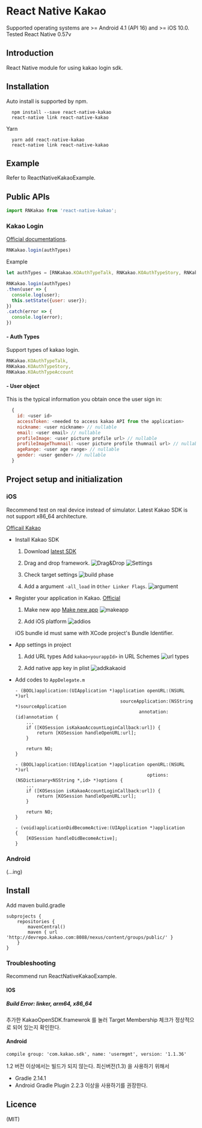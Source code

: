 # React Native Kakao

Supported operating systems are >= Android 4.1 (API 16) and >= iOS 10.0.
Tested React Native 0.57v

## Introduction

React Native module for using kakao login sdk.

## Installation

Auto install is supported by npm.

```
  npm install --save react-native-kakao
  react-native link react-native-kakao
```

Yarn

```
  yarn add react-native-kakao
  react-native link react-native-kakao
```

## Example

Refer to ReactNativeKakaoExample.

## Public APIs

```js
import RNKakao from 'react-native-kakao';
```

### Kakao Login

[Official documentations](https://developers.kakao.com/docs/ios#사용자-관리-로그인).

```js
RNKakao.login(authTypes)
```

Example
```js
let authTypes = [RNKakao.KOAuthTypeTalk, RNKakao.KOAuthTypeStory, RNKakao.KOAuthTypeAccount];

RNKakao.login(authTypes)
.then(user => {
  console.log(user);
  this.setState({user: user});
})
.catch(error => {
  console.log(error);
})
```

#### - Auth Types

Support types of kakao login.

```js
RNKakao.KOAuthTypeTalk,
RNKakao.KOAuthTypeStory,
RNKakao.KOAuthTypeAccount
```

#### - User object

This is the typical information you obtain once the user sign in:

```js
  {
    id: <user id>
    accessToken: <needed to access kakao API from the application>
    nickname: <user nickname> // nullable
    email: <user email> // nullable
    profileImage: <user picture profile url> // nullable
    profileImageThumnail: <user picture profile thumnail url> // nullable
    ageRange: <user age range> // nullable
    gender: <user gender> // nullable
  }
```

## Project setup and initialization

### iOS

Recommend test on real device instead of simulator. Latest Kakao SDK is not support x86_64 architecture.

[Officail Kakao](https://developers.kakao.com/docs/ios#시작하기-개발환경)

- Install Kakao SDK

  1. Download [latest SDK](https://developers.kakao.com/sdk/latest-ios-sdk)

  2. Drag and drop framework.
    ![Drag&Drop](https://developers.kakao.com/assets/images/ios/drag_sdk.png)
    ![Settings](https://developers.kakao.com/assets/images/ios/drag_sdk_dialog.png)

  3. Check target settings
    ![build phase](https://developers.kakao.com/assets/images/ios/link_binary_with_libraries_confirm.png)

  4. Add a argument `-all_load` in `Other Linker Flags`.
    ![argument](https://developers.kakao.com/assets/images/ios/other_linker_flags.png)

- Register your application in Kakao.
  [Official](https://developers.kakao.com/docs/ios#시작하기-앱-생성)

  1. Make new app
    [Make new app](https://developers.kakao.com/apps/new)
    ![makeapp](https://developers.kakao.com/assets/images/dashboard/dev_017.png)

  2. Add iOS platform
    ![addios](https://developers.kakao.com/assets/images/dashboard/dev_018.png)

    iOS bundle id must same with XCode project's Bundle Identifier.

- App settings in project

  1. Add URL types
    Add `kakao<yourappId>` in URL Schemes
    ![url types](https://developers.kakao.com/assets/images/ios/url_types.png)

  2. Add native app key in plist
    ![addkakaoid](https://developers.kakao.com/assets/images/ios/setting_plist.png)

- Add codes to `AppDelegate.m`
  ```
  - (BOOL)application:(UIApplication *)application openURL:(NSURL *)url
                                         sourceApplication:(NSString *)sourceApplication
                                                annotation:(id)annotation {
      ...
      if ([KOSession isKakaoAccountLoginCallback:url]) {
          return [KOSession handleOpenURL:url];
      }

      return NO;
  }

  - (BOOL)application:(UIApplication *)application openURL:(NSURL *)url
                                                   options:(NSDictionary<NSString *,id> *)options {
      ...
      if ([KOSession isKakaoAccountLoginCallback:url]) {
          return [KOSession handleOpenURL:url];
      }

      return NO;
  }

  - (void)applicationDidBecomeActive:(UIApplication *)application
  {
      [KOSession handleDidBecomeActive];
  }
  ```

### Android
(...ing)

## Install

Add maven
build.gradle

```
subprojects {
    repositories {
        mavenCentral()
        maven { url 'http://devrepo.kakao.com:8088/nexus/content/groups/public/' }
    }
}
```

### Troubleshooting

Recommend run ReactNativeKakaoExample.

#### IOS

##### Build Error: linker, arm64, x86_64

추가한 KakaoOpenSDK.framewrok 를 눌러 Target Membership 체크가 정상적으로 되어 있는지 확인한다.

#### Android

  `compile group: 'com.kakao.sdk', name: 'usermgmt', version: '1.1.36'`

   1.2 버전 이상에서는 빌드가 되지 않는다.
   최신버전(1.3) 을 사용하기 위해서
   - Gradle 2.14.1
   - Android Gradle Plugin 2.2.3
   이상을 사용하기를 권장한다.

## Licence
(MIT)
